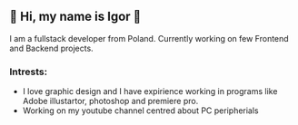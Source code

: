 ## 👋 Hi, my name is Igor 👋
I am a fullstack developer from Poland. Currently working on few Frontend and Backend projects.

### **Intrests:**
- I love graphic design and I have expirience working in programs like Adobe illustartor, photoshop and premiere pro.
- Working on my youtube channel centred about PC peripherials
